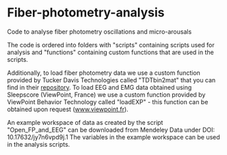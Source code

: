 # Fiber-photometry-analysis
Code to analyse fiber photometry oscillations and micro-arousals 


The code is ordered into folders with "scripts" containing scripts used for analysis and "functions" containing custom functions that are used in the scripts.

Additionally, to load fiber photometry data we use a custom function provided by Tucker Davis Technologies called "TDTbin2mat" that you can find in their [repository](https://github.com/tdtneuro/TDTMatlabSDK/). To load EEG and EMG data obtained using Sleepscore (ViewPoint, France) we use a custom function provided by ViewPoint Behavior Technology called "loadEXP" - this function can be obtained upon request (www.viewpoint.fr).

An example workspace of data as created by the script "Open_FP_and_EEG" can be downloaded from Mendeley Data under DOI: 10.17632/jy7n6vpd9j.1
The variables in the example workspace can be used in the analysis scripts.
